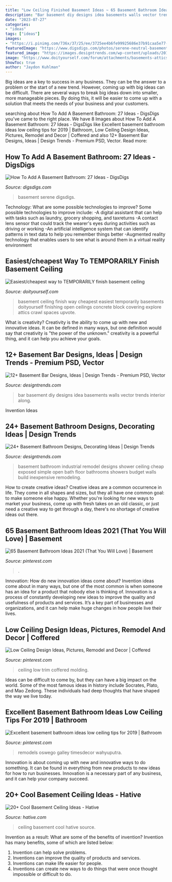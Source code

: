 ```yaml
---
title: "Low Ceiling Finished Basement Ideas ~ 65 Basement Bathroom Ideas 2021 (that You Will Love)"
description: "Bar basement diy designs idea basements walls vector trends interior along"
date: "2023-07-27"
categories:
- "ideas"
tags: ["ideas"]
images:
- "https://i.pinimg.com/736x/37/25/ee/3725ee4b6fe99925686e37b91caa5e77--ceiling-trim-ceiling-detail.jpg"
featuredImage: "https://www.digsdigs.com/photos/serene-neutral-basement-bathroom.jpg"
featured_image: "https://images.designtrends.com/wp-content/uploads/2016/02/05064850/Industrial-bathroom-basement-design.jpg"
image: "https://www.doityourself.com/forum/attachments/basements-attics-crawl-spaces/15249d1374064328-easiest-cheapest-way-temporarily-finish-basement-ceiling-image.jpg"
ShowToc: true
author: "Jaydon Kuhlman"
---
```



Big ideas are a key to success in any business. They can be the answer to a problem or the start of a new trend. However, coming up with big ideas can be difficult. There are several ways to break big ideas down into smaller, more manageable pieces. By doing this, it will be easier to come up with a solution that meets the needs of your business and your customers.

	

		
searching about How To Add A Basement Bathroom: 27 Ideas - DigsDigs you've came to the right place. We have 8 Images about How To Add A Basement Bathroom: 27 Ideas - DigsDigs like Excellent basement bathroom ideas low ceiling tips for 2019 | Bathroom, Low Ceiling Design Ideas, Pictures, Remodel and Decor | Coffered and also 12+ Basement Bar Designs, Ideas | Design Trends - Premium PSD, Vector. Read more:
		
    
## How To Add A Basement Bathroom: 27 Ideas - DigsDigs

<img loading=lazy src="https://www.digsdigs.com/photos/serene-neutral-basement-bathroom.jpg" onerror="this.onerror=null;this.src='https://tse4.mm.bing.net/th?id=OIP.9goQzs4ejI33L9hqv2POJAHaJ4&amp;pid=15.1';" alt="How To Add A Basement Bathroom: 27 Ideas - DigsDigs">

_Source: digsdigs.com_

>basement serene digsdigs. 

	

Technology: What are some possible technologies to improve?
Some possible technologies to improve include: 
-A digital assistant that can help with tasks such as laundry, grocery shopping, and taxreturns 
-A contact lens sensor that could track the wearer's eyes during activities such as driving or working 
-An artificial intelligence system that can identify patterns in text data to help you remember things better 
-Augmented reality technology that enables users to see what is around them in a virtual reality environment

    
## Easiest/cheapest Way To TEMPORARILY Finish Basement Ceiling

<img loading=lazy src="https://www.doityourself.com/forum/attachments/basements-attics-crawl-spaces/15249d1374064328-easiest-cheapest-way-temporarily-finish-basement-ceiling-image.jpg" onerror="this.onerror=null;this.src='https://tse3.mm.bing.net/th?id=OIP.py7WQKWSbXQQBD_14iyocQHaE8&amp;pid=15.1';" alt="Easiest/cheapest way to TEMPORARILY finish basement ceiling">

_Source: doityourself.com_

>basement ceiling finish way cheapest easiest temporarily basements doityourself finishing open ceilings concrete block covering explore attics crawl spaces upvote. 

	

What is creativity?
Creativity is the ability to come up with new and innovative ideas. It can be defined in many ways, but one definition would say that creativity is "the power of the unknown." creativity is a powerful thing, and it can help you achieve your goals.

    
## 12+ Basement Bar Designs, Ideas | Design Trends - Premium PSD, Vector

<img loading=lazy src="https://images.designtrends.com/wp-content/uploads/2017/02/Diy-Basement-Bar-Idea.jpg" onerror="this.onerror=null;this.src='https://tse4.mm.bing.net/th?id=OIP.4G_3MnPDNk4-kyIxZ4r-5wHaHW&amp;pid=15.1';" alt="12+ Basement Bar Designs, Ideas | Design Trends - Premium PSD, Vector">

_Source: designtrends.com_

>bar basement diy designs idea basements walls vector trends interior along. 

	

Invention Ideas

    
## 24+ Basement Bathroom Designs, Decorating Ideas | Design Trends

<img loading=lazy src="https://images.designtrends.com/wp-content/uploads/2016/02/05064850/Industrial-bathroom-basement-design.jpg" onerror="this.onerror=null;this.src='https://tse2.mm.bing.net/th?id=OIP.SM5Cjv5H9wuzsJdEfL2OeQHaLH&amp;pid=15.1';" alt="24+ Basement Bathroom Designs, Decorating Ideas | Design Trends">

_Source: designtrends.com_

>basement bathroom industrial remodel designs shower ceiling cheap exposed simple open bath floor bathrooms showers budget walls build inexpensive remodeling. 

	

How to create creative ideas?
Creative ideas are a common occurrence in life. They come in all shapes and sizes, but they all have one common goal: to make someone else happy. Whether you're looking for new ways to market your business, come up with fresh takes on an old classic, or just need a creative way to get through a day, there's no shortage of creative ideas out there.

    
## 65 Basement Bathroom Ideas 2021 (That You Will Love) | Basement

<img loading=lazy src="https://i.pinimg.com/736x/6b/57/91/6b5791954ed975512b61cc4a9892de8a.jpg" onerror="this.onerror=null;this.src='https://tse2.mm.bing.net/th?id=OIP.dXs5p2Aug6PDImLv302rFAHaLH&amp;pid=15.1';" alt="65 Basement Bathroom Ideas 2021 (That You Will Love) | Basement">

_Source: pinterest.com_

>. 

	

Innovation: How do new innovation ideas come about?
Invention ideas come about in many ways, but one of the most common is when someone has an idea for a product that nobody else is thinking of. Innovation is a process of constantly developing new ideas to improve the quality and usefulness of products and services. It’s a key part of businesses and organizations, and it can help make huge changes in how people live their lives.

    
## Low Ceiling Design Ideas, Pictures, Remodel And Decor | Coffered

<img loading=lazy src="https://i.pinimg.com/736x/37/25/ee/3725ee4b6fe99925686e37b91caa5e77--ceiling-trim-ceiling-detail.jpg" onerror="this.onerror=null;this.src='https://tse1.mm.bing.net/th?id=OIP.2wie4MW47rvkEG9AVaGP2QD6D6&amp;pid=15.1';" alt="Low Ceiling Design Ideas, Pictures, Remodel and Decor | Coffered">

_Source: pinterest.com_

>ceiling low trim coffered molding. 

	

Ideas can be difficult to come by, but they can have a big impact on the world. Some of the most famous ideas in history include Socrates, Plato, and Mao Zedong. These individuals had deep thoughts that have shaped the way we live today.

    
## Excellent Basement Bathroom Ideas Low Ceiling Tips For 2019 | Bathroom

<img loading=lazy src="https://i.pinimg.com/originals/bd/fd/c1/bdfdc13dab5111f76bac18f794af1e88.jpg" onerror="this.onerror=null;this.src='https://tse2.mm.bing.net/th?id=OIP.Jh7l7tg0sFC6oug9LLMDOgHaLc&amp;pid=15.1';" alt="Excellent basement bathroom ideas low ceiling tips for 2019 | Bathroom">

_Source: pinterest.com_

>remodels oswego galley timesdecor wahyuputra. 

	

Innovation is about coming up with new and innovative ways to do something. It can be found in everything from new products to new ideas for how to run businesses. Innovation is a necessary part of any business, and it can help your company succeed.

    
## 20+ Cool Basement Ceiling Ideas - Hative

<img loading=lazy src="https://hative.com/wp-content/uploads/2014/05/basement-ceiling-ideas/4-ceiling-drawers-basement-ceiling.jpg" onerror="this.onerror=null;this.src='https://tse4.mm.bing.net/th?id=OIP.F72CczuyWgsiq_X30SkZNgHaHa&amp;pid=15.1';" alt="20+ Cool Basement Ceiling Ideas - Hative">

_Source: hative.com_

>ceiling basement cool hative source. 

	

Invention as a result: What are some of the benefits of invention?
Invention has many benefits, some of which are listed below: 
1. Invention can help solve problems. 
2. Inventions can improve the quality of products and services. 
3. Inventions can make life easier for people. 
4. Inventions can create new ways to do things that were once thought impossible or difficult to do.


